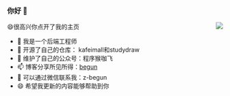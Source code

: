 ### 你好 👋<br>


<a href="#"><img align="right" src="https://github-readme-stats.vercel.app/api?username=began-zhao&&show_icons=true&icon_color=CE1D2D&text_color=718096&bg_color=ffffff&hide_title=true" /><a/>

😄很高兴你点开了我的主页
- 🔭 我是一个后端工程师
- 🌱 开源了自己的仓库： kafeimall和studydraw
- 👯 维护了自己的公众号：程序猴咖飞
- 📫 博客分享所见所得：[begun](http://www.begun.top)
- 💬 可以通过微信联系我：z-begun
- 😄 希望我更新的内容能够帮助到你 
